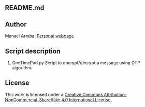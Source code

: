 README.md
---------------
## Author
Manuel Arrabal
[Personal webpage](https://arrabal.vinegla.com/)

## Script description
1. OneTimePad.py
Script to encrypt/decrypt a message using OTP algorithm.

## License
This work is licensed under a [Creative Commons Attribution-NonCommercial-ShareAlike 4.0 International License.
](https://creativecommons.org/licenses/by-nc-sa/4.0/)